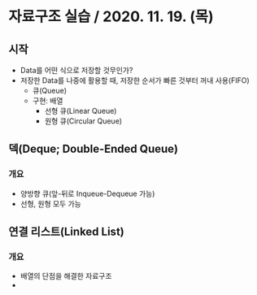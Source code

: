 # 자료구조 실습 / 2020. 11. 19. (목)

## 시작

* Data를 어떤 식으로 저장할 것무인가?
* 저장한 Data를 나중에 활용할 때, 저장한 순서가 빠른 것부터 꺼내 사용(FIFO)
  * 큐(Queue)
  * 구현: 배열
    * 선형 큐(Linear Queue)
    * 원형 큐(Circular Queue)

## 덱(Deque; Double-Ended Queue)

### 개요

* 양방향 큐(앞-뒤로 Inqueue-Dequeue 가능)
* 선형, 원형 모두 가능

## 연결 리스트(Linked List)

### 개요

* 배열의 단점을 해결한 자료구조
* 